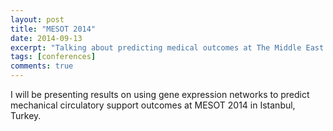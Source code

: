 ```yaml
---
layout: post
title: "MESOT 2014"
date: 2014-09-13
excerpt: "Talking about predicting medical outcomes at The Middle East Society for Organ Transplantation (MESOT) in Istanbul, Turkey."
tags: [conferences]
comments: true
---
```


I will be presenting results on using gene expression networks to predict mechanical circulatory support outcomes at MESOT 2014 in Istanbul, Turkey.


